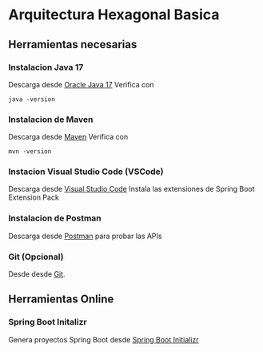 # Arquitectura Hexagonal Basica

## Herramientas necesarias

### Instalacion Java 17
Descarga desde [Oracle Java 17](https://www.oracle.com/java/technologies/javase-jdk17-downloads.html)
Verifica con
```
java -version
```

### Instalacion de Maven
Descarga desde [Maven](https://maven.apache.org/download.cgi)
Verifica con 
```
mvn -version
```

### Instacion Visual Studio Code (VSCode)
Descarga desde [Visual Studio Code](https://code.visualstudio.com/)
Instala las extensiones de Spring Boot Extension Pack

### Instalacion de Postman
Descarga desde [Postman](https://www.postman.com/) para probar las APIs

### Git (Opcional)
Desde desde [Git](https://git-scm.com/).

## Herramientas Online

### Spring Boot Initalizr
Genera proyectos Spring Boot desde [Spring Boot Initializr](https://start.spring.io/)